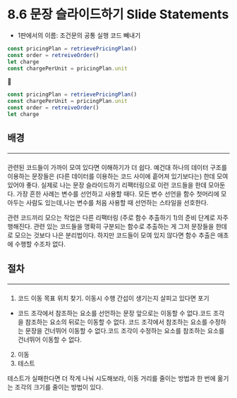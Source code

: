 # 8.6 문장 슬라이드하기 Slide Statements

- 1판에서의 이름: 조건문의 공통 실행 코드 빼내기

```js
const pricingPlan = retrievePricingPlan()
const order = retreiveOrder()
let charge
const chargePerUnit = pricingPlan.unit
```
🔻
```js
const pricingPlan = retrievePricingPlan()
const chargePerUnit = pricingPlan.unit
const order = retreiveOrder()
let charge

```

## 배경 <hr>
#### 
관련된 코드들이 가까이 모여 있다면 이해하기가 더 쉽다. 예건대 하나의 데이터 구조를 이용하는 문장들은 (다른 데이터를 이용하는 코드 사이에 흩어져 있기보다는) 한데 모여 있어야 좋다. 실제로 나는 문장 슬라이드하기 리팩터링으로 이런 코드들을 한데 모아둔다. 가장 흔한 사례는 변수를 선언하고 사용할 때다. 모든 변수 선언을 함수 첫머리에 모아두는 사람도 있는데,나는 변수를 처음 사용할 때 선언하는 스타일을 선호한다.

관련 코드끼리 모으는 작업은 다른 리팩터링 (주로 함수 추출하기 1)의 준비 단계로 자주 행해진다. 관련 있는 코드들을 명확히 구분되는 함수로 추출하는 게 그저 문장들을 한데로 모으는 것보다 나은 분리법이다. 하지만 코드들이 모여 있지 않다면 함수 추출은 애초에 수행할 수조차 없다.
## 절차 <hr>
#### 
1. 코드 이동 목표 위치 찾기. 이동시 수행 간섭이 생기는지 살피고 있다면 포기
- 코드 조각에서 참조하는 요소를 선언하는 문장 앞으로는 이동할 수 없다.코드 조각을 참조하는 요소의 뒤로는 이동할 수 없다. 코드 조각에서 참조하는 요소를 수정하는 문장을 건너뛰어 이동할 수 없다.코드 조각이 수정하는 요소를 참조하는 요소를 건너뛰어 이동할 수 없다.
2. 이동
3. 테스트

테스트가 실패한다면 더 작게 나눠 시도해보라, 이동 거리를 줄이는 방법과 한 번에 옮기는 조각의 크기를 줄이는 방법이 있다.

